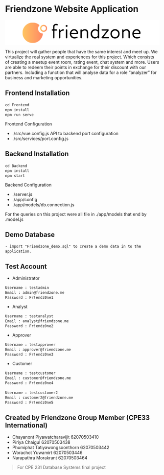 # Friendzone Website Application

<p align="center" style="background-color:#FFFFFF;">
  <img src="Frontend/src/assets/longlogo.png"/>
</p>

  This project will gather people that have the same interest and meet up. We virtualize the real system and experiences for this project. Which consists of creating a meetup event room, rating event, chat system and more. Users are able to redeem their points in exchange for their discount with our partners. Including a function that will analyse data for a role “analyzer” for business and marketing opportunities. 

## Frontend Installation

```
cd Frontend
npm install 
npm run serve
```

Frontend Configuration 

- ./src/vue.config.js
API to backend port configuration
- ./src/services/port.config.js


## Backend Installation

```
cd Backend
npm install 
npm start
```

Backend Configuration 
- ./server.js
- ./app/config
- ./app/models/db.connection.js

For the queries on this project were all file in ./app/models
that end by .model.js

## Demo Database

```
- import "Friendzone_demo.sql" to create a demo data in to the application.
```

## Test Account

- Administrator 

```
Username : testadmin
Email : admin@friendzone.me
Password : Fr!endz0ne1
```

- Analyst

```
Username : testanalyst
Email : analyst@friendzone.me
Password : Fr!endz0ne2
```

- Approver

```
Username : testapprover
Email : approver@friendzone.me
Password : Fr!endz0ne3
```

- Customer 

```
Username : testcustomer
Email : customer@friendzone.me
Password : Fr!endz0ne4

Username : testcustomer2
Email : customer2@friendzone.me
Password : Fr!endz0ne5
```

## Created by Friendzone Group Member (CPE33 International)
- Chayanont         Piyawatcharavijit        62070503410
- Piriya            Chaigul                  62070503438
- Phumiphat         Tatiyawongsoonthorn      62070503442
- Worachot          Yuwamirt                 62070503446
- Narapathra        Morakrant                62070503464

> For CPE 231 Database Systems final project
